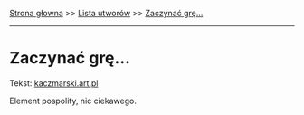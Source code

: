 [Strona głowna](../index.md) >> [Lista utworów](../list.md) >> [Zaczynać grę…](674.md)

---

# Zaczynać grę…

Tekst: [kaczmarski.art.pl](https://www.kaczmarski.art.pl/tworczosc/wiersze/zaczynac-gre/)

Element pospolity, nic ciekawego.